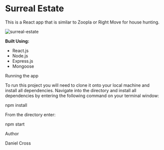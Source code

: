 # Surreal Estate

This is a React app that is similar to Zoopla or Right Move for house hunting.

![surreal-estate](https://i.imgur.com/qhjScDN.jpg)

**Built Using:**

- React.js
- Node.js
- Express.js
- Mongoose

Running the app

To run this project you will need to clone it onto your local machine and install all dependencies. Navigate into the directory and install all dependencies by entering the following command on your terminal window:

npm install

From the directory enter:

npm start

Author

Daniel Cross
